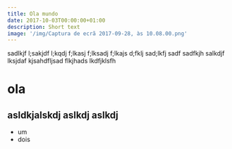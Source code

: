 ```yaml
---
title: Ola mundo
date: 2017-10-03T00:00:00+01:00
description: Short text
image: '/img/Captura de ecrã 2017-09-28, às 10.08.00.png'
---
```

sadlkjf l;sakjdf l;kqdj f;lkasj f;lksadj f;lkajs d;fklj sad;lkfj sadf sadfkjh salkdjf lksjdaf kjsahdfljsad flkjhads lkdfjklsfh

# ola

## asldkjalskdj aslkdj aslkdj 

* um
* dois
